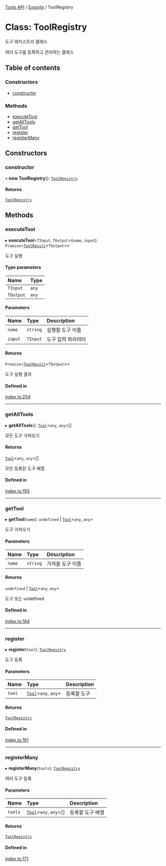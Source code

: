 [Tools API](../../) / [Exports](../modules) / ToolRegistry

# Class: ToolRegistry

도구 레지스트리 클래스

여러 도구를 등록하고 관리하는 클래스

## Table of contents

### Constructors

- [constructor](ToolRegistry#constructor)

### Methods

- [executeTool](ToolRegistry#executetool)
- [getAllTools](ToolRegistry#getalltools)
- [getTool](ToolRegistry#gettool)
- [register](ToolRegistry#register)
- [registerMany](ToolRegistry#registermany)

## Constructors

### constructor

• **new ToolRegistry**(): [`ToolRegistry`](ToolRegistry)

#### Returns

[`ToolRegistry`](ToolRegistry)

## Methods

### executeTool

▸ **executeTool**\<`TInput`, `TOutput`\>(`name`, `input`): `Promise`\<[`ToolResult`](../interfaces/ToolResult)\<`TOutput`\>\>

도구 실행

#### Type parameters

| Name | Type |
| :------ | :------ |
| `TInput` | `any` |
| `TOutput` | `any` |

#### Parameters

| Name | Type | Description |
| :------ | :------ | :------ |
| `name` | `string` | 실행할 도구 이름 |
| `input` | `TInput` | 도구 입력 파라미터 |

#### Returns

`Promise`\<[`ToolResult`](../interfaces/ToolResult)\<`TOutput`\>\>

도구 실행 결과

#### Defined in

[index.ts:204](https://github.com/robotaio/robota/blob/1202ed01072674e4ff6307d72c09a57873f8f949/packages/tools/src/index.ts#L204)

___

### getAllTools

▸ **getAllTools**(): [`Tool`](../interfaces/Tool)\<`any`, `any`\>[]

모든 도구 가져오기

#### Returns

[`Tool`](../interfaces/Tool)\<`any`, `any`\>[]

모든 등록된 도구 배열

#### Defined in

[index.ts:193](https://github.com/robotaio/robota/blob/1202ed01072674e4ff6307d72c09a57873f8f949/packages/tools/src/index.ts#L193)

___

### getTool

▸ **getTool**(`name`): `undefined` \| [`Tool`](../interfaces/Tool)\<`any`, `any`\>

도구 가져오기

#### Parameters

| Name | Type | Description |
| :------ | :------ | :------ |
| `name` | `string` | 가져올 도구 이름 |

#### Returns

`undefined` \| [`Tool`](../interfaces/Tool)\<`any`, `any`\>

도구 또는 undefined

#### Defined in

[index.ts:184](https://github.com/robotaio/robota/blob/1202ed01072674e4ff6307d72c09a57873f8f949/packages/tools/src/index.ts#L184)

___

### register

▸ **register**(`tool`): [`ToolRegistry`](ToolRegistry)

도구 등록

#### Parameters

| Name | Type | Description |
| :------ | :------ | :------ |
| `tool` | [`Tool`](../interfaces/Tool)\<`any`, `any`\> | 등록할 도구 |

#### Returns

[`ToolRegistry`](ToolRegistry)

#### Defined in

[index.ts:161](https://github.com/robotaio/robota/blob/1202ed01072674e4ff6307d72c09a57873f8f949/packages/tools/src/index.ts#L161)

___

### registerMany

▸ **registerMany**(`tools`): [`ToolRegistry`](ToolRegistry)

여러 도구 등록

#### Parameters

| Name | Type | Description |
| :------ | :------ | :------ |
| `tools` | [`Tool`](../interfaces/Tool)\<`any`, `any`\>[] | 등록할 도구 배열 |

#### Returns

[`ToolRegistry`](ToolRegistry)

#### Defined in

[index.ts:171](https://github.com/robotaio/robota/blob/1202ed01072674e4ff6307d72c09a57873f8f949/packages/tools/src/index.ts#L171)
